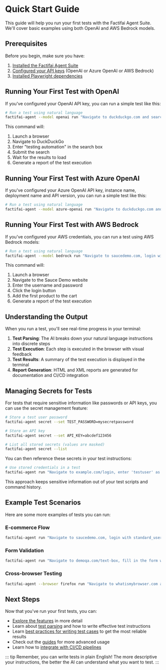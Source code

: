 # Quick Start Guide

This guide will help you run your first tests with the Factifai Agent Suite. We'll cover basic examples using both OpenAI and AWS Bedrock models.

## Prerequisites

Before you begin, make sure you have:

1. [Installed the Factifai Agent Suite](/getting-started/installation)
2. [Configured your API keys](/getting-started/installation#configuring-api-keys) (OpenAI or Azure OpenAI or AWS Bedrock)
3. [Installed Playwright dependencies](/getting-started/installation#installing-playwright-dependencies)

## Running Your First Test with OpenAI

If you've configured your OpenAI API key, you can run a simple test like this:

```bash
# Run a test using natural language
factifai-agent --model openai run "Navigate to duckduckgo.com and search for 'testing automation'"
```

This command will:
1. Launch a browser
2. Navigate to DuckDuckGo
3. Enter "testing automation" in the search box
4. Submit the search
5. Wait for the results to load
6. Generate a report of the test execution

## Running Your First Test with Azure OpenAI

If you've configured your Azure OpenAI API key, instance name, deployment name and API version, you can run a simple test like this:


```bash
# Run a test using natural language
factifai-agent --model azure-openai run "Navigate to duckduckgo.com and search for 'testing automation'"
```

## Running Your First Test with AWS Bedrock

If you've configured your AWS credentials, you can run a test using AWS Bedrock models:

```bash
# Run a test using natural language
factifai-agent --model bedrock run "Navigate to saucedemo.com, login with standard_user/secret_sauce, and add the first product to cart"
```

This command will:
1. Launch a browser
2. Navigate to the Sauce Demo website
3. Enter the username and password
4. Click the login button
5. Add the first product to the cart
6. Generate a report of the test execution

## Understanding the Output

When you run a test, you'll see real-time progress in your terminal:

1. **Test Parsing**: The AI breaks down your natural language instructions into discrete steps
2. **Test Execution**: Each step is executed in the browser with visual feedback
3. **Test Results**: A summary of the test execution is displayed in the terminal
4. **Report Generation**: HTML and XML reports are generated for documentation and CI/CD integration

## Managing Secrets for Tests

For tests that require sensitive information like passwords or API keys, you can use the secret management feature:

```bash
# Store a test user password
factifai-agent secret --set TEST_PASSWORD=mysecretpassword

# Store an API key
factifai-agent secret --set API_KEY=abcdef123456

# List all stored secrets (values are masked)
factifai-agent secret --list
```

You can then reference these secrets in your test instructions:

```bash
# Use stored credentials in a test
factifai-agent run "Navigate to example.com/login, enter 'testuser' as username and use the password stored in TEST_PASSWORD, then click login"
```

This approach keeps sensitive information out of your test scripts and command history.

## Example Test Scenarios

Here are some more examples of tests you can run:

### E-commerce Flow

```bash
factifai-agent run "Navigate to saucedemo.com, login with standard_user/secret_sauce, add all products to cart, go to checkout, fill in First Name: John, Last Name: Doe, Zip: 12345, and complete the purchase"
```

### Form Validation

```bash
factifai-agent run "Navigate to demoqa.com/text-box, fill in the form with name 'Test User', email 'test@example.com', current address '123 Test St', permanent address '456 Perm Ave', and submit the form. Verify the submitted information appears below the form."
```

### Cross-browser Testing

```bash
factifai-agent --browser firefox run "Navigate to whatismybrowser.com and take a screenshot"
```

## Next Steps

Now that you've run your first tests, you can:

- [Explore the features](/features/) in more detail
- Learn about [test parsing](/features/test-parsing) and how to write effective test instructions
- Learn [best practices for writing test cases](/guides/writing-test-cases) to get the most reliable results
- Check out the [guides](/guides/) for more advanced usage
- Learn how to [integrate with CI/CD pipelines](/guides/ci-cd-integration)

::: tip
Remember, you can write tests in plain English! The more descriptive your instructions, the better the AI can understand what you want to test.
:::
